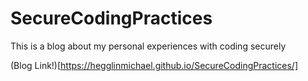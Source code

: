 # SecureCodingPractices
This is a blog about my personal experiences with coding securely

(Blog Link!)[https://hegglinmichael.github.io/SecureCodingPractices/]



